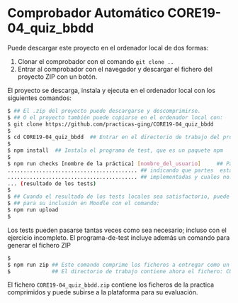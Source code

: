 # Comprobador Automático CORE19-04_quiz_bbdd

Puede descargar este proyecto en el ordenador local de dos formas:
1. Clonar el  comprobador con el comando `git clone ..`
2. Entrar al  comprobador con el navegador y descargar el fichero del proyecto ZIP con un botón.

El proyecto se descarga, instala y ejecuta en el ordenador local con los siguientes comandos:

```sh
$ ## El .zip del proyecto puede descargarse y descomprimirse.
$ ## O el proyecto también puede copiarse en el ordenador local con:
$ git clone https://github.com/practicas-ging/CORE19-04_quiz_bbdd
$
$ cd CORE19-04_quiz_bbdd  ## Entrar en el directorio de trabajo del programa de test
$
$ npm install  ## Instala el programa de test, que es un paquete npm
$
$ npm run checks [nombre de la práctica] [nombre_del_usuario]     ## Pasa los tests sobre el repositorio en github
......................................... ## indicando que partes  están correctamente
......................................... ## implementadas y cuales no.
... (resultado de los tests)
$
$ ## Cuando el resultado de los tests locales sea satisfactorio, puede subir su nota al servidor
$ ## para su inclusión en Moodle con el comando:
$ npm run upload
$ 
```

Los tests pueden pasarse tantas veces como sea necesario; incluso con el ejercicio incompleto.
El programa-de-test incluye además un comando para generar el fichero ZIP

```bash
$
$ npm run zip ## Este comando comprime los ficheros a entregar como un fichero xx.zip
$             ## El directorio de trabajo contiene ahora el fichero: CORE19-04_quiz_bbdd.zip
```

El fichero `CORE19-04_quiz_bbdd.zip` contiene los ficheros de la practica comprimidos y puede subirse a la plataforma para su evaluación.

